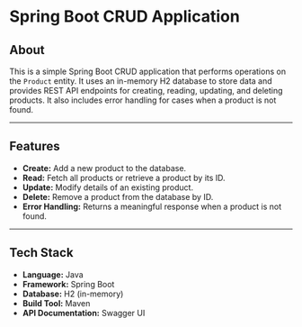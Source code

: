 # Spring Boot CRUD Application

## About

This is a simple Spring Boot CRUD application that performs operations on the `Product` entity. It uses an in-memory H2 database to store data and provides REST API endpoints for creating, reading, updating, and deleting products. It also includes error handling for cases when a product is not found.

---

## Features

- **Create:** Add a new product to the database.
- **Read:** Fetch all products or retrieve a product by its ID.
- **Update:** Modify details of an existing product.
- **Delete:** Remove a product from the database by ID.
- **Error Handling:** Returns a meaningful response when a product is not found.

---

## Tech Stack

- **Language:** Java
- **Framework:** Spring Boot
- **Database:** H2 (in-memory)
- **Build Tool:** Maven
- **API Documentation:** Swagger UI

